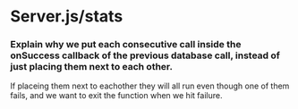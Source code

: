 # Server.js/stats

### Explain why we put each consecutive call inside the onSuccess callback of the previous database call, instead of just placing them next to each other.

If placeing them next to eachother they will all run even though one of them fails, and we want to exit the function when we hit failure.